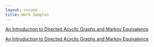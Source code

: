 ```yaml
---
layout: resume
title: Work Samples
---
```


[An Introduction to Directed Acyclic Graphs and Markov Equivalence](documents/throolin_writingproject.pdf)

<a href="mthroolin.github.io/documents/throolin_writingproject.pdf" target="_blank">An Introduction to Directed Acyclic Graphs and Markov Equivalence</a>
